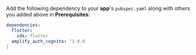 Add the following dependency to your **app**'s `pubspec.yaml` along with others you added above in **Prerequisites**:

```yaml
dependencies:
  flutter:
    sdk: flutter
  amplify_auth_cognito: ^1.0.0
}
```
